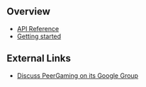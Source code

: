## Overview

* [API Reference]()
* [Getting started]()


## External Links

* [Discuss PeerGaming on its Google Group]()
